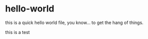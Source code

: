 # hello-world
this is a quick hello world file, you know... to get the hang of things.


this is a test
